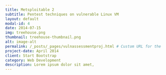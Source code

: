 ```yaml
---
title: Metsploitable 2 
subtitle: Pentest techniques on vulnerable Linux VM
layout: default
modal-id: 4
date: 2014-07-15
img: treehouse.png
thumbnail: treehouse-thumbnail.png
alt: image-alt
permalink: /_posts/_pages/vulnassessmentproj.html # Custom URL for the post
project-date: April 2014
client: Start Bootstrap
category: Web Development
description: Lorem ipsum dolor sit amet,
---
```

